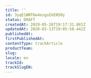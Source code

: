 ```yaml
---
title: ''
id: 3yqE1WNTOw4esgsEkEN50y
status: DRAFT
createdAt: 2019-05-26T19:17:31.081Z
updatedAt: 2020-02-13T19:05:58.442Z
publishedAt: 
firstPublishedAt: 
contentType: trackArticle
productTeam: 
slug: 
locale: en
trackId: 
trackSlugEN: 
---
```



